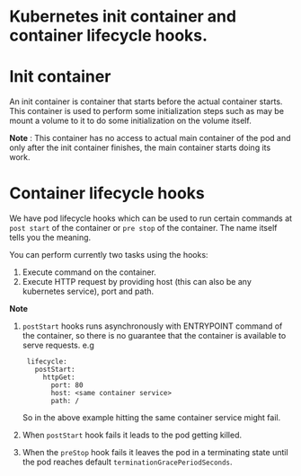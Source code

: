 # Kubernetes init container and container lifecycle hooks.

# Init container

An init container is container that starts before the actual container starts. This container is used to perform 
some initialization steps such as may be mount a volume to it to do some initialization on the volume itself.

**Note** : This container has no access to actual main container of the pod and only after the init container finishes, 
the main container starts doing its work.

# Container lifecycle hooks

We have pod lifecycle hooks which can be used to run certain commands at `post start` of the container or `pre stop` 
of the container. The name itself tells you the meaning. 

You can perform currently two tasks using the hooks:
1) Execute command on the container.
2) Execute HTTP request by providing host (this can also be any kubernetes service), port and path. 

**Note**  
1. `postStart` hooks runs asynchronously with ENTRYPOINT command of the container, so there is no guarantee that the 
container is available to serve requests.
        e.g 
        
        lifecycle:
          postStart:
            httpGet:
              port: 80
              host: <same container service>
              path: /
        
    So in the above example hitting the same container service might fail.


2.  When `postStart` hook fails it leads to the pod getting killed.

3.  When the `preStop` hook fails it leaves the pod in a terminating state until the pod reaches default `terminationGracePeriodSeconds`.
 



